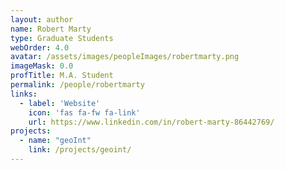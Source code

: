 ```yaml
---
layout: author
name: Robert Marty
type: Graduate Students
webOrder: 4.0
avatar: /assets/images/peopleImages/robertmarty.png
imageMask: 0.0
profTitle: M.A. Student
permalink: /people/robertmarty
links:
  - label: 'Website'
    icon: 'fas fa-fw fa-link'
    url: https://www.linkedin.com/in/robert-marty-86442769/
projects:
  - name: "geoInt"
    link: /projects/geoint/
---
```

